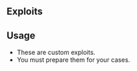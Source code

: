 ## Exploits

[](https://github.com/nu11secur1ty/PHP/blob/master/EXPLOITS/docs/php-logo-bullet-holes.jpg)

## Usage

- These are custom exploits. 
- You must prepare them for your cases.
